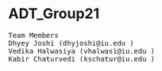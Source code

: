 # ADT_Group21

<pre>
Team Members
Dhyey Joshi (dhyjoshi@iu.edu ) 
Vedika Halwasiya (vhalwasi@iu.edu ) 
Kabir Chaturvedi (kschatur@iu.edu )
</pre>
